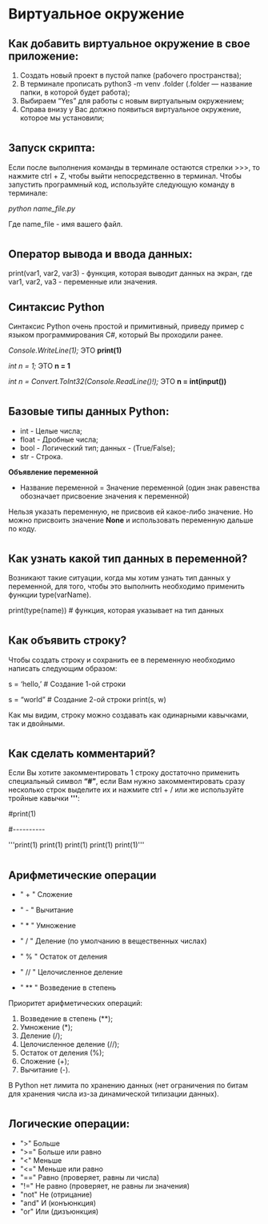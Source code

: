 #
# Виртуальное окружение

## Как добавить виртуальное окружение в свое приложение:

1. Создать новый проект в пустой папке (рабочего пространства);
2. В терминале прописать python3 -m venv .folder (.folder — 
название папки, в которой будет работа);
3. Выбираем “Yes” для работы с новым виртуальным окружением;
4. Справа внизу у Вас должно появиться виртуальное окружение, 
которое мы установили;

#
## Запуск скрипта:

Если после выполнения команды в терминале остаются стрелки >>>, то 
нажмите ctrl + Z, чтобы выйти непосредственно в терминал. 
Чтобы запустить программный код, используйте следующую команду в 
терминале:

_python name_file.py_

Где name_file - имя вашего файл.

#
## Оператор вывода и ввода данных:


print(var1, var2, var3) - функция, которая выводит данных на экран, где var1, var2, va3 - переменные или значения.

## Синтаксис Python

Синтаксис Python очень простой и примитивный, приведу пример с языком 
программирования C#, который Вы проходили ранее.


_Console.WriteLine(1);_ ЭТО **print(1)**

_int n = 1;_ ЭТО **n = 1**

_int n = Convert.ToInt32(Console.ReadLine()!);_ ЭТО **n = int(input())**

#
## Базовые типы данных Python:

* int - Целые числа;
* float - Дробные числа;
* bool - Логический тип;
данных - (True/False);
* str - Строка.

**Объявление переменной**
* Название переменной = Значение переменной (один знак 
равенства обозначает присвоение значения к переменной)

Нельзя указать переменную, не присвоив ей какое-либо значение. Но 
можно присвоить значение **None** и использовать переменную дальше по 
коду.

#
## Как узнать какой тип данных в переменной?

Возникают такие ситуации, когда мы хотим узнать тип данных у 
переменной, для того, чтобы это выполнить необходимо применить 
функции type(varName).

print(type(name)) # функция, которая указывает на тип данных

#
## Как объявить строку?

Чтобы создать строку и сохранить ее в переменную необходимо написать 
следующим образом: 

s = ‘hello,’ # Cоздание 1-ой строки

s = “world” # Cоздание 2-ой строки
print(s, w)

Как мы видим, строку можно создавать как одинарными кавычками, так и двойными.

#
## Как сделать комментарий?

Если Вы хотите закомментировать 1 строку достаточно применить 
специальный символ **“#”**, если Вам нужно закомментировать сразу 
несколько строк выделите их и нажмите ctrl + / или же используйте 
тройные кавычки **'''**:

#print(1)

#----------

'''print(1)
print(1)
print(1)
print(1)
print(1)'''

#
## Арифметические операции

* " + " Сложение

* " - " Вычитание

* " * " Умножение

* " / " Деление (по умолчанию в 
вещественных числах)

* " % " Остаток от деления

* " // " Целочисленное деление

* " ** " Возведение в степень

Приоритет арифметических операций:
1. Возведение в степень (**);
2. Умножение (*);
3. Деление (/);
4. Целочисленное деление (//);
5. Остаток от деления (%);
6. Сложение (+);
7. Вычитание (-).

В Python нет лимита по хранению данных (нет ограничения по битам для хранения числа из-за динамической типизации данных).

#
## Логические операции:

* ">" Больше
* ">=" Больше или равно
* "<" Меньше
* "<=" Меньше или равно
* "==" Равно (проверяет, равны ли числа)
* "!=" Не равно (проверяет, не равны ли значения)
* "not"  Не (отрицание)
* "and" И (конъюнкция)
* "or" Или (дизъюнкция)